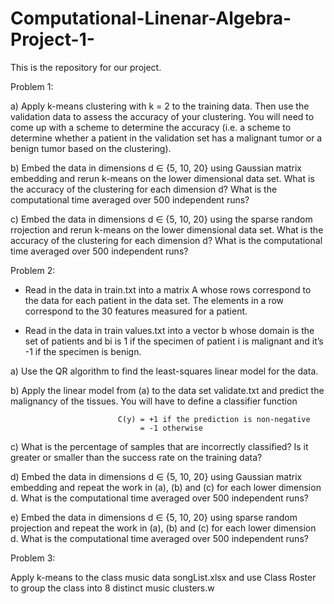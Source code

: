 # Computational-Linenar-Algebra-Project-1-
This is the repository for our project.

Problem 1:

a) Apply k-means clustering with k = 2 to the training data. Then use the validation data
to assess the accuracy of your clustering. You will need to come up with a scheme to
determine the accuracy (i.e. a scheme to determine whether a patient in the validation
set has a malignant tumor or a benign tumor based on the clustering).

b) Embed the data in dimensions d ∈ {5, 10, 20} using Gaussian matrix embedding and
rerun k-means on the lower dimensional data set. What is the accuracy of the clustering
for each dimension d? What is the computational time averaged over 500 independent
runs?

c)  Embed the data in dimensions d ∈ {5, 10, 20} using the sparse random rrojection and
rerun k-means on the lower dimensional data set. What is the accuracy of the clustering
for each dimension d? What is the computational time averaged over 500 independent
runs?


Problem 2:

- Read in the data in train.txt into a matrix A whose rows correspond to the data
for each patient in the data set. The elements in a row correspond to the 30 features
measured for a patient.

- Read in the data in train values.txt into a vector b whose domain is the set of
patients and bi
is 1 if the specimen of patient i is malignant and it’s -1 if the specimen
is benign.

a) Use the QR algorithm to find the least-squares linear model for the data.

b) Apply the linear model from (a) to the data set validate.txt and predict the malignancy of the tissues. You will have to define a classifier function

                            C(y) = +1 if the prediction is non-negative
                                 = -1 otherwise

c) What is the percentage of samples that are incorrectly classified? Is it greater or
smaller than the success rate on the training data?

d) Embed the data in dimensions d ∈ {5, 10, 20} using Gaussian matrix embedding and
repeat the work in (a), (b) and (c) for each lower dimension d. What is the computational time averaged over 500 independent runs?

e) Embed the data in dimensions d ∈ {5, 10, 20} using sparse random projection and repeat the work in (a), (b) and (c) for each lower dimension d. What is the computational
time averaged over 500 independent runs?

Problem 3:

Apply k-means to the class music data songList.xlsx and use Class Roster to group
the class into 8 distinct music clusters.w